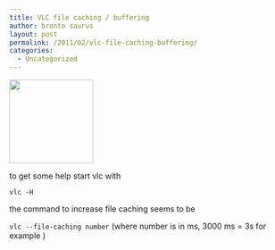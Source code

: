 ```yaml
---
title: VLC file caching / buffering
author: bronto saurus
layout: post
permalink: /2011/02/vlc-file-caching-buffering/
categories:
  - Uncategorized
---
```

[<img src="http://brontosaurusrex.69.mu/wp-content/uploads/2011/02/vlc_logo-150x150.png" alt="" title="vlc_logo" width="150" height="150" class="alignleft size-thumbnail wp-image-1176" />][1]

to get some help start vlc with

`vlc -H`

the command to increase file caching seems to be

`vlc --file-caching number` (where number is in ms, 3000 ms = 3s for example )

 [1]: http://brontosaurusrex.69.mu/wp-content/uploads/2011/02/vlc_logo.png